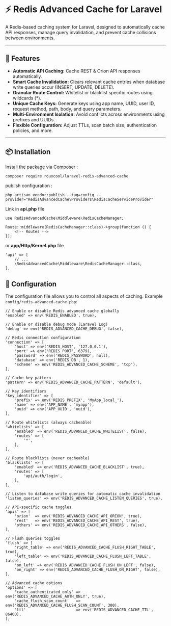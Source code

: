# ⚡ Redis Advanced Cache for Laravel

A Redis-based caching system for Laravel, designed to automatically cache API responses, manage query invalidation, and prevent cache collisions between environments.

---

## 🚀 Features

- **Automatic API Caching:** Cache REST & Orion API responses automatically.  
- **Smart Cache Invalidation:** Clears relevant cache entries when database write queries occur (INSERT, UPDATE, DELETE).  
- **Granular Route Control:** Whitelist or blacklist specific routes using wildcards (*).  
- **Unique Cache Keys:** Generate keys using app name, UUID, user ID, request method, path, body, and query parameters.  
- **Multi-Environment Isolation:** Avoid conflicts across environments using prefixes and UUIDs.  
- **Flexible Configuration:** Adjust TTLs, scan batch size, authentication policies, and more.

---

## 📦 Installation

Install the package via Composer :

```bash
composer require rouxcool/laravel-redis-advanced-cache
```

publish configuration :
```
php artisan vendor:publish --tag=config --provider="RedisAdvancedCache\Providers\RedisCacheServiceProvider"
```

Link in **api.php** file
```
use RedisAdvancedCache\Middleware\RedisCacheManager;

Route::middleware(RedisCacheManager::class)->group(function () {
    <!-- Routes -->
});
```

or **app/Http/Kernel.php** file
```
'api' => [
    // ...
    \RedisAdvancedCache\Middleware\RedisCacheManager::class,
],
```

## 🧩 Configuration

The configuration file allows you to control all aspects of caching. Example ``config/redis-advanced-cache.php``:

    // Enable or disable Redis advanced cache globally
    'enabled' => env('REDIS_ENABLED', true),

    // Enable or disable debug mode (Laravel Log)
    'debug' => env('REDIS_ADVANCED_CACHE_DEBUG', false),

    // Redis connection configuration
    'connection' => [
        'host' => env('REDIS_HOST', '127.0.0.1'),
        'port' => env('REDIS_PORT', 6379),
        'password' => env('REDIS_PASSWORD', null),
        'database' => env('REDIS_DB', 1),
        'scheme' => env('REDIS_ADVANCED_CACHE_SCHEME', 'tcp'),
    ],

    // Cache key pattern
    'pattern' => env('REDIS_ADVANCED_CACHE_PATTERN', 'default'),

    // Key identifiers
    'key_identifier' => [
        'prefix' => env('REDIS_PREFIX', 'MyApp_local_'),
        'name' => env('APP_NAME', 'myapp'),
        'uuid' => env('APP_UUID', 'uuid'),
    ],

    // Route whitelists (always cacheable)
    'whitelists' => [
        'enabled' => env('REDIS_ADVANCED_CACHE_WHITELIST', false),
        'routes' => [
            '*',
        ],
    ],

    // Route blacklists (never cacheable)
    'blacklists' => [
        'enabled' => env('REDIS_ADVANCED_CACHE_BLACKLIST', true),
        'routes' => [
            'api/auth/login',
        ],
    ],

    // Listen to database write queries for automatic cache invalidation
    'listen_queries' => env('REDIS_ADVANCED_CACHE_LISTEN_QUERIES', true),

    // API-specific cache toggles
    'apis' => [
        'orion'  => env('REDIS_ADVANCED_CACHE_API_ORION', true),
        'rest'   => env('REDIS_ADVANCED_CACHE_API_REST', true),
        'others' => env('REDIS_ADVANCED_CACHE_API_OTHERS', false),
    ],

    // Flush queries toggles
    'flush' => [
        'right_table' => env('REDIS_ADVANCED_CACHE_FLUSH_RIGHT_TABLE', true),
        'left_table' => env('REDIS_ADVANCED_CACHE_FLUSH_LEFT_TABLE', false),
        'on_left' => env('REDIS_ADVANCED_CACHE_FLUSH_ON_LEFT', false),
        'on_right' => env('REDIS_ADVANCED_CACHE_FLUSH_ON_RIGHT', false),
    ],

    // Advanced cache options
    'options' => [
        'cache_authenticated_only' => env('REDIS_ADVANCED_CACHE_AUTH_ONLY', true),
        'cache_flush_scan_count'   => env('REDIS_ADVANCED_CACHE_FLUSH_SCAN_COUNT', 300),
        'ttl'                      => env('REDIS_ADVANCED_CACHE_TTL', 86400),
    ],
